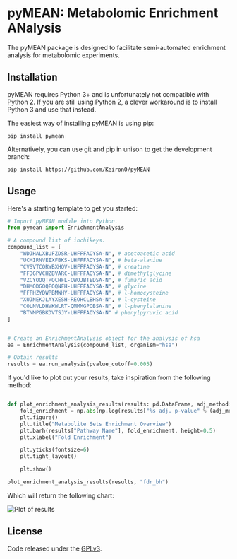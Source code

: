 # pyMEAN: Metabolomic Enrichment ANalysis

The pyMEAN package is designed to facilitate semi-automated enrichment analysis for metabolomic experiments.

## Installation

pyMEAN requires Python 3+ and is unfortunately not compatible with Python 2. If you are still using Python 2, a clever workaround is to install Python 3 and use that instead.

The easiest way of installing pyMEAN is using pip:

```
pip install pymean
```

Alternatively, you can use git and pip in unison to get the development branch:

```
pip install https://github.com/KeironO/pyMEAN
```

## Usage

Here's a starting template to get you started:

```python
# Import pyMEAN module into Python.
from pymean import EnrichmentAnalysis

# A compound list of inchikeys.
compound_list = [
    "WDJHALXBUFZDSR-UHFFFAOYSA-N", # acetoacetic acid
    "UCMIRNVEIXFBKS-UHFFFAOYSA-N", # beta-alanine
    "CVSVTCORWBXHQV-UHFFFAOYSA-N", # creatine
    "FFDGPVCHZBVARC-UHFFFAOYSA-N", # dimethylglycine
    "VZCYOOQTPOCHFL-OWOJBTEDSA-N", # fumaric acid
    "DHMQDGOQFOQNFH-UHFFFAOYSA-N", # glycine
    "FFFHZYDWPBMWHY-UHFFFAOYSA-N", # l-homocysteine
    "XUJNEKJLAYXESH-REOHCLBHSA-N", # l-cysteine
    "COLNVLDHVKWLRT-QMMMGPOBSA-N", # l-phenylalanine
    "BTNMPGBKDVTSJY-UHFFFAOYSA-N" # phenylpyruvic acid
]


# Create an EnrichmentAnalysis object for the analysis of hsa
ea = EnrichmentAnalysis(compound_list, organism="hsa")

# Obtain results
results = ea.run_analysis(pvalue_cutoff=0.005)

```

If you'd like to plot out your results, take inspiration from the following method:

```python

def plot_enrichment_analysis_results(results: pd.DataFrame, adj_method:str):
    fold_enrichment = np.abs(np.log(results["%s adj. p-value" % (adj_method)]))
    plt.figure()
    plt.title("Metabolite Sets Enrichment Overview")
    plt.barh(results["Pathway Name"], fold_enrichment, height=0.5)
    plt.xlabel("Fold Enrichment")

    plt.yticks(fontsize=6)
    plt.tight_layout()

    plt.show()

plot_enrichment_analysis_results(results, "fdr_bh")

```

Which will return the following chart:


![Plot of results](https://github.com/KeironO/pyMEAN/raw/master/example.png)

## License

Code released under the [GPLv3](https://github.com/KeironO/pymetabenrichanalysis/blob/master/LICENSE).

